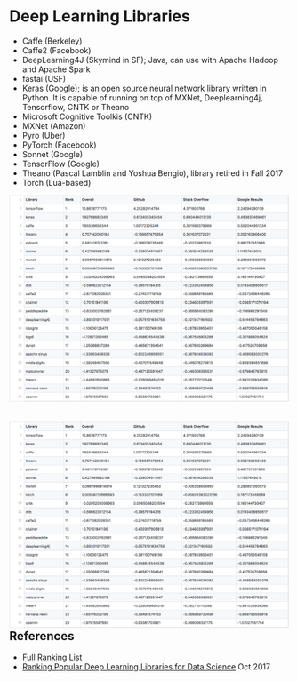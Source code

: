 # Deep Learning Libraries

* Caffe (Berkeley)
* Caffe2 (Facebook)
* DeepLearning4J (Skymind in SF); Java, can use with Apache Hadoop and Apache Spark
* fastai (USF)
* Keras (Google); is an open source neural network library written in Python. It is capable of running on top of MXNet, Deeplearning4j, Tensorflow, CNTK or Theano
* Microsoft Cognitive Toolkis (CNTK)
* MXNet (Amazon)
* Pyro (Uber)
* PyTorch (Facebook)
* Sonnet (Google)
* TensorFlow (Google)
* Theano (Pascal Lamblin and Yoshua Bengio), library retired in Fall 2017
* Torch (Lua-based)

![dl table](../images/dl_libraries.png)

<br>
<img src="/../images/dl_libraries.png" align="left"   >   
<br>
<br> 
 
---

## References
- [Full Ranking List](https://github.com/thedataincubator/data-science-blogs/blob/master/output/DL_libraries_final_Rankings.csv)
- [Ranking Popular Deep Learning Libraries for Data Science](https://blog.thedataincubator.com/2017/10/ranking-popular-deep-learning-libraries-for-data-science/) Oct 2017
